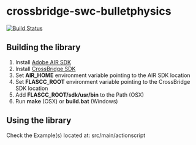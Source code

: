 crossbridge-swc-bulletphysics
=============================

[![Build Status](https://travis-ci.org/crossbridge-community/crossbridge-swc-bulletphysics.svg?branch=master)](https://travis-ci.org/crossbridge-community/crossbridge-swc-bulletphysics)

## Building the library

1. Install [Adobe AIR SDK](https://www.adobe.com/devnet/air/air-sdk-download.html)
2. Install [CrossBridge SDK](http://sourceforge.net/projects/crossbridge-community/files/)
3. Set **AIR_HOME** environment variable pointing to the AIR SDK location
4. Set **FLASCC_ROOT** environment variable pointing to the CrossBridge SDK location
5. Add **FLASCC_ROOT/sdk/usr/bin** to the Path (OSX)
6. Run **make** (OSX) or **build.bat** (Windows)

## Using the library

Check the Example(s) located at: src/main/actionscript
